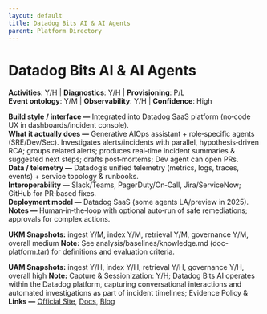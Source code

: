 ```yaml
---
layout: default
title: Datadog Bits AI & AI Agents
parent: Platform Directory
---
```


# Datadog Bits AI & AI Agents

**Activities**: Y/H | **Diagnostics**: Y/H | **Provisioning**: P/L  <br>
**Event ontology**: Y/M | **Observability**: Y/H | **Confidence**: High

**Build style / interface —** Integrated into Datadog SaaS platform (no‑code UX in dashboards/incident console).  
**What it actually does —** Generative AIOps assistant + role‑specific agents (SRE/Dev/Sec). Investigates alerts/incidents with parallel, hypothesis‑driven RCA; groups related alerts; produces real‑time incident summaries & suggested next steps; drafts post‑mortems; Dev agent can open PRs.  
**Data / telemetry —** Datadog’s unified telemetry (metrics, logs, traces, events) + service topology & runbooks.  
**Interoperability —** Slack/Teams, PagerDuty/On‑Call, Jira/ServiceNow; GitHub for PR‑based fixes.  
**Deployment model —** Datadog SaaS (some agents LA/preview in 2025).  
**Notes —** Human‑in‑the‑loop with optional auto‑run of safe remediations; approvals for complex actions.

**UKM Snapshots:**
ingest Y/M, index Y/M, retrieval Y/M, governance Y/M, overall medium
**Note:** See analysis/baselines/knowledge.md (doc-platform.tar) for definitions and evaluation criteria.


**UAM Snapshots:**
ingest Y/H, index Y/H, retrieval Y/H, governance Y/H, overall high
**Note:** Capture & Sessionization: Y/H; Datadog Bits AI operates within the Datadog platform, capturing conversational interactions and automated investigations as part of incident timelines; Evidence Policy &
**Links —** [Official Site](https://www.datadoghq.com/product/platform/bits-ai/), [Docs](https://docs.datadoghq.com/bits_ai/), [Blog](https://investors.datadoghq.com/news-releases/news-release-details/datadog-unveils-latest-ai-agents-rapidly-resolve-application)